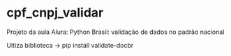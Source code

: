 # cpf_cnpj_validar
Projeto da aula Alura: Python Brasil: validação de dados no padrão nacional

Ultiza biblioteca -> pip install validate-docbr
